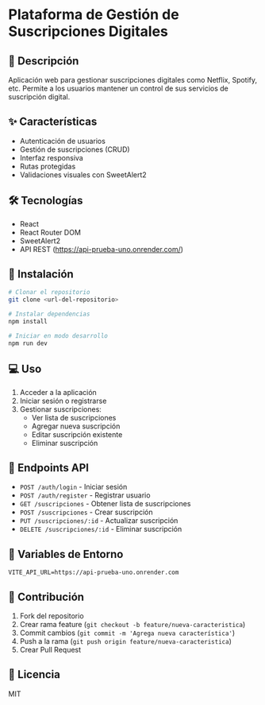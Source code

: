 # Plataforma de Gestión de Suscripciones Digitales

## 📝 Descripción
Aplicación web para gestionar suscripciones digitales como Netflix, Spotify, etc. Permite a los usuarios mantener un control de sus servicios de suscripción digital.

## ✨ Características
- Autenticación de usuarios
- Gestión de suscripciones (CRUD)
- Interfaz responsiva
- Rutas protegidas
- Validaciones visuales con SweetAlert2

## 🛠 Tecnologías
- React
- React Router DOM
- SweetAlert2
- API REST (https://api-prueba-uno.onrender.com/)

## 🚀 Instalación

```bash
# Clonar el repositorio
git clone <url-del-repositorio>

# Instalar dependencias
npm install

# Iniciar en modo desarrollo
npm run dev
```

## 💻 Uso
1. Acceder a la aplicación
2. Iniciar sesión o registrarse
3. Gestionar suscripciones:
   - Ver lista de suscripciones
   - Agregar nueva suscripción
   - Editar suscripción existente
   - Eliminar suscripción

## 🔑 Endpoints API
- `POST /auth/login` - Iniciar sesión
- `POST /auth/register` - Registrar usuario
- `GET /suscripciones` - Obtener lista de suscripciones
- `POST /suscripciones` - Crear suscripción
- `PUT /suscripciones/:id` - Actualizar suscripción
- `DELETE /suscripciones/:id` - Eliminar suscripción

## 🔐 Variables de Entorno
```env
VITE_API_URL=https://api-prueba-uno.onrender.com
```

## 👥 Contribución
1. Fork del repositorio
2. Crear rama feature (`git checkout -b feature/nueva-caracteristica`)
3. Commit cambios (`git commit -m 'Agrega nueva característica'`)
4. Push a la rama (`git push origin feature/nueva-caracteristica`)
5. Crear Pull Request

## 📄 Licencia
MIT

